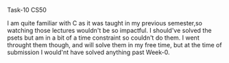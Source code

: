 Task-10 CS50

I am quite familiar with C as it was taught in my previous semester,so watching those lectures wouldn't be so impactful. I should've solved the psets but am in a bit of a time constraint so couldn't do them. I went throught them though, and will solve them in my free time, but at the time of submission I would'nt have solved anything past Week-0.
